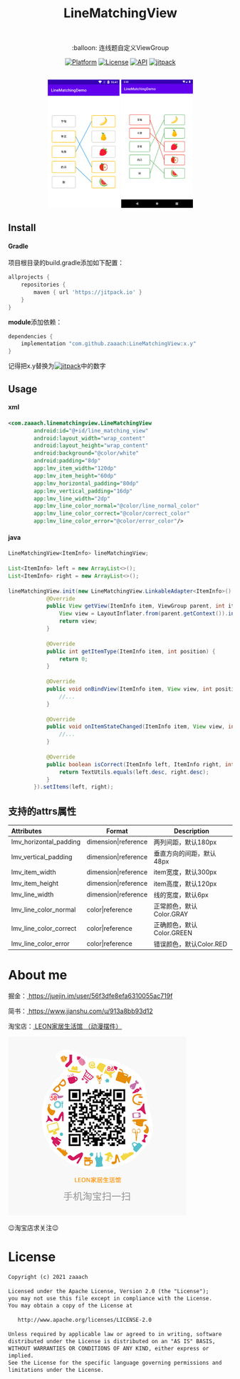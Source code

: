 <h1 align="center">LineMatchingView</h1></br>
<p align="center">
:balloon: 连线题自定义ViewGroup
</p>
<p align="center"><a href="https://img.shields.io/badge/platform-android-green.svg"><img alt="Platform" src="https://img.shields.io/badge/platform-android-green.svg"/></a>
<a href="https://opensource.org/licenses/Apache-2.0"><img alt="License" src="https://img.shields.io/badge/License-Apache%202.0-blue.svg"/></a>
  <a href="https://android-arsenal.com/api?level=16"><img alt="API" src="https://img.shields.io/badge/API-16%2B-brightgreen.svg?style=flat"/></a>
  <a href="https://jitpack.io/#zaaach/LineMatchingView"><img alt="jitpack" src="https://jitpack.io/v/zaaach/LineMatchingView.svg"/></a>
  <p align="center"></br>
<img src="https://github.com/zaaach/imgbed/blob/master/arts/line_matching_view_screen_1.png" width="32%"/>
<img src="https://github.com/zaaach/imgbed/blob/master/arts/line_matching_view_screen_2.png" width="32%"/>
</p>



## Install

#### Gradle 
项目根目录的build.gradle添加如下配置：
```gradle
allprojects {
    repositories {
        maven { url 'https://jitpack.io' }
    }
}
```
**module**添加依赖：

```gradle
dependencies {
    implementation "com.github.zaaach:LineMatchingView:x.y"
}
```
记得把x.y替换为[![jitpack](https://jitpack.io/v/zaaach/LineMatchingView.svg)](https://jitpack.io/#zaaach/LineMatchingView)中的数字

## Usage

#### xml

```xml
<com.zaaach.linematchingview.LineMatchingView
        android:id="@+id/line_matching_view"
        android:layout_width="wrap_content"
        android:layout_height="wrap_content"
        android:background="@color/white"
        android:padding="8dp"
        app:lmv_item_width="120dp"
        app:lmv_item_height="60dp"
        app:lmv_horizontal_padding="80dp"
        app:lmv_vertical_padding="16dp"
        app:lmv_line_width="2dp"
        app:lmv_line_color_normal="@color/line_normal_color"
        app:lmv_line_color_correct="@color/correct_color"
        app:lmv_line_color_error="@color/error_color"/>
```
#### java
```java
LineMatchingView<ItemInfo> lineMatchingView;

List<ItemInfo> left = new ArrayList<>();
List<ItemInfo> right = new ArrayList<>();

lineMatchingView.init(new LineMatchingView.LinkableAdapter<ItemInfo>() {
            @Override
            public View getView(ItemInfo item, ViewGroup parent, int itemType, int position) {
                View view = LayoutInflater.from(parent.getContext()).inflate(R.layout.item_text, null);
                return view;
            }

            @Override
            public int getItemType(ItemInfo item, int position) {
                return 0;
            }

            @Override
            public void onBindView(ItemInfo item, View view, int position) {
                //...
            }

            @Override
            public void onItemStateChanged(ItemInfo item, View view, int state, int position) {
                //...
            }

            @Override
            public boolean isCorrect(ItemInfo left, ItemInfo right, int l, int r) {
                return TextUtils.equals(left.desc, right.desc);
            }
        }).setItems(left, right);
```

## 支持的attrs属性 


| Attributes             | Format               | Description               |
| :--------------------- | -------------------- | ------------------------- |
| lmv_horizontal_padding | dimension\|reference | 两列间距，默认180px       |
| lmv_vertical_padding   | dimension\|reference | 垂直方向的间距，默认48px  |
| lmv_item_width         | dimension\|reference | item宽度，默认300px       |
| lmv_item_height        | dimension\|reference | item高度，默认120px       |
| lmv_line_width         | dimension\|reference | 线的宽度，默认6px         |
| lmv_line_color_normal  | color\|reference     | 正常颜色，默认Color.GRAY  |
| lmv_line_color_correct | color\|reference     | 正确颜色，默认Color.GREEN |
| lmv_line_color_error   | color\|reference     | 错误颜色，默认Color.RED   |

# About me

掘金：[ https://juejin.im/user/56f3dfe8efa6310055ac719f ](https://juejin.im/user/56f3dfe8efa6310055ac719f)

简书：[ https://www.jianshu.com/u/913a8bb93d12 ](https://www.jianshu.com/u/913a8bb93d12)

淘宝店：[ LEON家居生活馆 （动漫摆件）]( https://shop238932691.taobao.com)

![LEON](https://raw.githubusercontent.com/zaaach/imgbed/master/arts/leon_shop_qrcode.png)

:wink:淘宝店求关注:wink:

# License

```
Copyright (c) 2021 zaaach

Licensed under the Apache License, Version 2.0 (the "License");
you may not use this file except in compliance with the License.
You may obtain a copy of the License at

   http://www.apache.org/licenses/LICENSE-2.0

Unless required by applicable law or agreed to in writing, software
distributed under the License is distributed on an "AS IS" BASIS,
WITHOUT WARRANTIES OR CONDITIONS OF ANY KIND, either express or implied.
See the License for the specific language governing permissions and
limitations under the License.
```